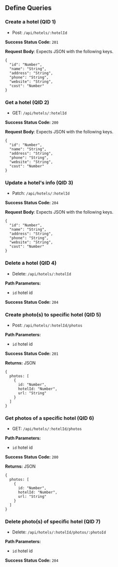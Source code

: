 ## Define Queries

### Create a hotel (QID 1)
* Post: `/api/hotels/:hotelId`

**Success Status Code:** `201`

**Request Body**: Expects JSON with the following keys.

```
{
  "id": "Number",
  "name": "String",
  "address": "String",
  "phone": "String",
  "website": "String",
  "cost": "Number"
}
```

### Get a hotel (QID 2)
* GET: `/api/hotels/:hotelId`

**Success Status Code:** `200`

**Request Body**: Expects JSON with the following keys.

```
{
  "id": "Number",
  "name": "String",
  "address": "String",
  "phone": "String",
  "website": "String",
  "cost": "Number"
}
```

### Update a hotel's info (QID 3)
* Patch: `/api/hotels/:hotelId`

**Success Status Code:** `204`

**Request Body**: Expects JSON with the following keys.

```
{
  "id": "Number",
  "name": "String",
  "address": "String",
  "phone": "String",
  "website": "String",
  "cost": "Number"
}
```

### Delete a hotel (QID 4)
* Delete: `/api/hotels/:hotelId`

**Path Parameters:**
  * `id` hotel id

**Success Status Code:** `204`


### Create photo(s) to specific hotel (QID 5)
* Post: `/api/hotels/:hotelId/photos`

**Path Parameters:**
  * `id` hotel id

**Success Status Code:** `201`

**Returns:** JSON

```
{
  photos: [ 
    {
      id: "Number",
      hotelId: "Number",
      url: "String"
    } 
  ]
}
```


### Get photos of a specific hotel (QID 6)
* GET: `/api/hotels/:hotelId/photos`

**Path Parameters:**
  * `id` hotel id

**Success Status Code:** `200`

**Returns:** JSON

```
{
  photos: [ 
    {
      id: "Number",
      hotelId: "Number",
      url: "String"
    } 
  ]
}
```

### Delete photo(s) of specific hotel (QID 7)
* Delete: `/api/hotels/:hotelId/photos/:photoId`

**Path Parameters:**
  * `id` hotel id

**Success Status Code:** `204`
